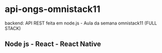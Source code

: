 # api-ongs-omnistack11
backend: API REST  feita em node.js - Aula da semana omnistack11 (FULL STACK) 
## Node js - React - React Native